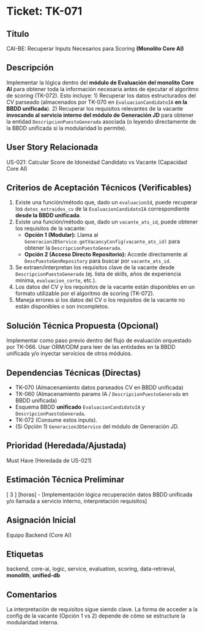 # Ticket: TK-071

## Título
CAI-BE: Recuperar Inputs Necesarios para Scoring **(Monolito Core AI)**

## Descripción
Implementar la lógica dentro del **módulo de Evaluación del monolito Core AI** para obtener toda la información necesaria antes de ejecutar el algoritmo de scoring (TK-072). Esto incluye: 1) Recuperar los datos estructurados del CV parseado (almacenados por TK-070 en `EvaluacionCandidatoIA` **en la BBDD unificada**). 2) Recuperar los requisitos relevantes de la vacante **invocando al servicio interno del módulo de Generación JD** para obtener la entidad `DescripcionPuestoGenerada` asociada (o leyendo directamente de la BBDD unificada si la modularidad lo permite).

## User Story Relacionada
US-021: Calcular Score de Idoneidad Candidato vs Vacante (Capacidad Core AI)

## Criterios de Aceptación Técnicos (Verificables)
1.  Existe una función/método que, dado un `evaluacionId`, puede recuperar los `datos_extraidos_cv` de la `EvaluacionCandidatoIA` correspondiente **desde la BBDD unificada**.
2.  Existe una función/método que, dado un `vacante_ats_id`, puede obtener los requisitos de la vacante:
    * **Opción 1 (Modular):** Llama al `GeneracionJDService.getVacancyConfig(vacante_ats_id)` para obtener la `DescripcionPuestoGenerada`.
    * **Opción 2 (Acceso Directo Repositorio):** Accede directamente al `DescPuestoGenRepository` para buscar por `vacante_ats_id`.
3.  Se extraen/interpretan los requisitos clave de la vacante desde `DescripcionPuestoGenerada` (ej. lista de skills, años de experiencia mínima, `evaluacion_corte`, etc.).
4.  Los datos del CV y los requisitos de la vacante están disponibles en un formato utilizable por el algoritmo de scoring (TK-072).
5.  Maneja errores si los datos del CV o los requisitos de la vacante no están disponibles o son incompletos.

## Solución Técnica Propuesta (Opcional)
Implementar como paso previo dentro del flujo de evaluación orquestado por TK-066. Usar ORM/ODM para leer de las entidades en la BBDD unificada y/o inyectar servicios de otros módulos.

## Dependencias Técnicas (Directas)
* TK-070 (Almacenamiento datos parseados CV en BBDD unificada)
* TK-060 (Almacenamiento params IA / `DescripcionPuestoGenerada` en BBDD unificada)
* Esquema BBDD **unificado** `EvaluacionCandidatoIA` y `DescripcionPuestoGenerada`.
* TK-072 (Consume estos inputs).
* (Si Opción 1) `GeneracionJDService` del módulo de Generación JD.

## Prioridad (Heredada/Ajustada)
Must Have (Heredada de US-021)

## Estimación Técnica Preliminar
[ 3 ] [horas] - [Implementación lógica recuperación datos BBDD unificada y/o llamada a servicio interno, interpretación requisitos]

## Asignación Inicial
Equipo Backend (Core AI)

## Etiquetas
backend, core-ai, logic, service, evaluation, scoring, data-retrieval, **monolith**, **unified-db**

## Comentarios
La interpretación de requisitos sigue siendo clave. La forma de acceder a la config de la vacante (Opción 1 vs 2) depende de cómo se estructure la modularidad interna.